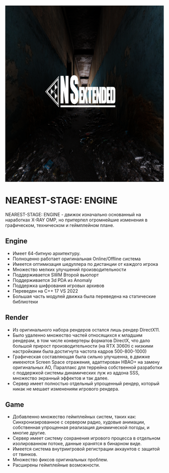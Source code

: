 <p align="center">
 <img width="1024px" height="558px" src="NSE_replogo.png" alt="qr"/>
</p>

# NEAREST-STAGE: ENGINE
NEAREST-STAGE: ENGINE - движок изначально основанный на наработках X-RAY OMP, но притерпел огромнейшие изменения в графическом, техническом и геймплейном плане.

## Engine
* Имеет 64-битную архитектуру.
* Полноценно работает оригинальная Online/Offline система
* Имеется оптимизация шедуллера по дистанции от каждого игрока
* Множество мелких улучшений производительности
* Поддерживается SWM Второй вьюпорт
* Поддерживается 3d PDA из Anomaly
* Поддержка шифрования игровых архивов
* Переведен на C++ 17 VS 2022
* Большая часть модулей движка была переведена на статические библиотеки

## Render
* Из оригинального набора рендеров остался лишь рендер DirectX11.
* Было удаленно множество частей относящихся к младшим рендерам, в том числе конвертеры форматов DirectX, что дало большой прирост производительности (на RTX 3060ti с низкими настройками была достигнута частота кадров 500-800-1000)
* Графическая составляющая была сильно улучшенна, в движке имееются Screen Space отражения, адаптирован HBAO+ на замену оригинальных AO, Параллакс для террейна собственной разработки с поддержкой системы динамических луж из аддона SSS, множество экранный эффектов и так далее.
* Сервер имеет полностью отдельный упрощенный рендер, который никак не мешает изменениям игрового рендера.

## Game
* Добавленно множество геймплейных систем, таких как: Синхронизированное с сервером радио, худовые анимации, собственная упрощенная реализация динамической погоды, и многие другие.
* Сервер имеет систему сохранения игрового процесса в отдельном изолированном потоке, данные хранятся в бинарном виде.
* Имеется система внутриигровой регистрации аккаунтов с защитой от твинков.
* Множество фиксов оригинальных проблем.
* Расширены геймплейные возможности.
